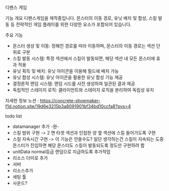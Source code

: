  디팬스 게임

 기능 개요
디펜스게임을 제작중입니다.
몬스터의 이동 경로, 유닛 배치 및 합성, 스킬 발동 등 전략적인 게임 플레이를 위한 다양한 요소가 포함되어 있습니다.  

 주요 기능
- 몬스터 생성 및 이동: 정해진 경로를 따라 이동하며, 몬스터의 이동 경로는 섹션 단위로 구분  
- 스킬 발동 시스템: 특정 섹션에서 스킬이 발동되면, 해당 섹션 내 모든 몬스터에 효과 적용  
- 유닛 획득 및 배치: 유닛 아이콘을 이용해 필드에 배치 가능  
- 유닛 합성 시스템: 유닛 아이콘을 활용한 유닛 합성 기능 제공  
- 결정론적 랜덤 시스템: 랜덤 시드를 사전 생성하여 일관된 결과 제공  
- 독립적인 스테이지 로직: 클라이언트와 스테이지 로직을 분리하여 독립성 유지  

자세한 정보 노션 :
https://concrete-shoemaker-f1d.notion.site/19d6e3215b3a8091901bf34bd10ccfa8?pvs=4

todo list

- datamanager 추가 -완-
- 스킬 범위 구현 -> 2 면 타겟 섹션과 인접한 양 옆 섹션에 스킬 들어가도록 구현
- 스킬 지속시간 구현 -> 이 기능은 안쓸수도? 일단 생각하는건 스킬이 지속되는 도중 몬스터가 진입하면 해당 몬스터도 스킬이 발동되도록 정도만 구현하려 함
- unitData normal등급 랜덤으로 지급하도록 추가작업
- 리소스 더미로 추가
- 서버 
- 리소스추가
- 세팅 툴
- 사운드?
